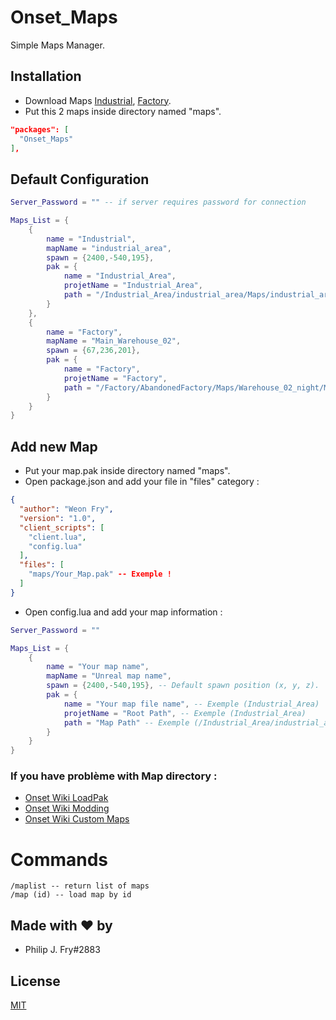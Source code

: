 # Onset_Maps

Simple Maps Manager.

## Installation

- Download Maps [Industrial](https://drive.google.com/file/d/1yiOlCoFcgF6DrnPpLUJM2OYeDVZS0pha/view), [Factory](https://drive.google.com/file/d/1RURd-hWnmtnVvZPpWn1zRG69Th4GcIUS/view).
- Put this 2 maps inside directory named "maps".

```json
"packages": [
  "Onset_Maps"
],
```

## Default Configuration
```lua
Server_Password = "" -- if server requires password for connection

Maps_List = {
    {
        name = "Industrial",
        mapName = "industrial_area",
        spawn = {2400,-540,195},
        pak = {
            name = "Industrial_Area",
            projetName = "Industrial_Area",
            path = "/Industrial_Area/industrial_area/Maps/industrial_area"
        }
    },
    {
        name = "Factory",
        mapName = "Main_Warehouse_02",
        spawn = {67,236,201},
        pak = {
            name = "Factory",
            projetName = "Factory",
            path = "/Factory/AbandonedFactory/Maps/Warehouse_02_night/Main_Warehouse_02"
        }
    }
}
```

## Add new Map
- Put your map.pak inside directory named "maps".
- Open package.json and add your file in "files" category :
```json
{
  "author": "Weon Fry",
  "version": "1.0",
  "client_scripts": [
    "client.lua",
    "config.lua"
  ],
  "files": [
    "maps/Your_Map.pak" -- Exemple !
  ]
}
```

- Open config.lua and add your map information :
```lua
Server_Password = ""

Maps_List = {
    {
        name = "Your map name",
        mapName = "Unreal map name",
        spawn = {2400,-540,195}, -- Default spawn position (x, y, z).
        pak = {
            name = "Your map file name", -- Exemple (Industrial_Area)
            projetName = "Root Path", -- Exemple (Industrial_Area)
            path = "Map Path" -- Exemple (/Industrial_Area/industrial_area/Maps/industrial_area)
        }
    }
}
```
### If you have problème with Map directory :
- [Onset Wiki LoadPak](https://dev.playonset.com/wiki/LoadPak)
- [Onset Wiki Modding](https://dev.playonset.com/wiki/Modding)
- [Onset Wiki Custom Maps](https://dev.playonset.com/wiki/Custom_Maps)

# Commands
```
/maplist -- return list of maps
/map (id) -- load map by id
```

## Made with ❤ by

- Philip J. Fry#2883


## License
[MIT](https://choosealicense.com/licenses/mit/)
